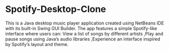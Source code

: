 # Spotify-Desktop-Clone
This is a Java desktop music player application created using NetBeans IDE with its built-in Swing GUI Builder. The app features a simple Spotify-like interface where users can:  View a list of songs by different artists  ,Play and pause songs using Java’s audio libraries  ,Experience an interface inspired by Spotify’s layout and theme.
